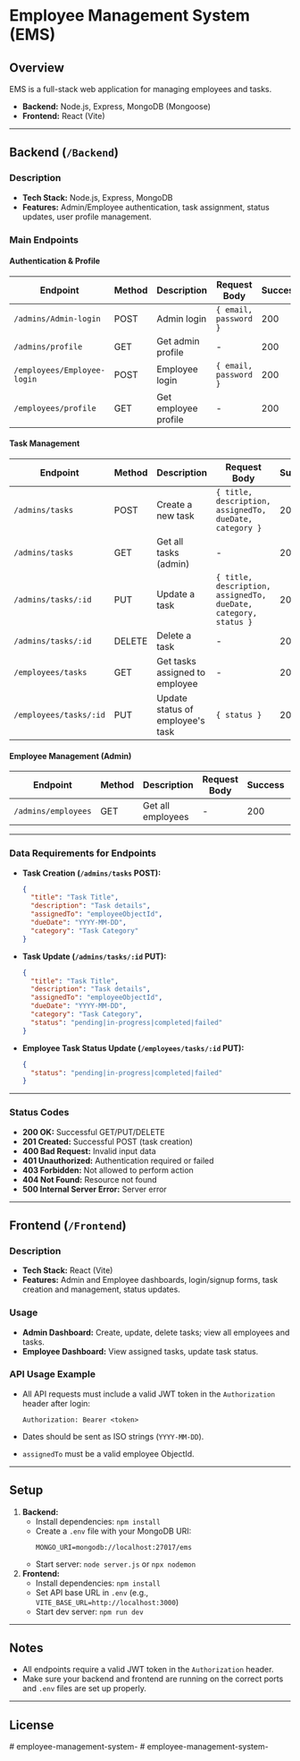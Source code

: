 # Employee Management System (EMS)

## Overview

EMS is a full-stack web application for managing employees and tasks.

- **Backend:** Node.js, Express, MongoDB (Mongoose)
- **Frontend:** React (Vite)

---

## Backend (`/Backend`)

### Description

- **Tech Stack:** Node.js, Express, MongoDB
- **Features:** Admin/Employee authentication, task assignment, status updates, user profile management.

### Main Endpoints

#### Authentication & Profile

| Endpoint                    | Method | Description          | Request Body          | Success | Error Status |
|-----------------------------|--------|----------------------|----------------------|---------|-------------|
| `/admins/Admin-login`       | POST   | Admin login          | `{ email, password }`| 200     | 400, 401    |
| `/admins/profile`           | GET    | Get admin profile    | -                    | 200     | 401         |
| `/employees/Employee-login` | POST   | Employee login       | `{ email, password }`| 200     | 400, 401    |
| `/employees/profile`        | GET    | Get employee profile | -                    | 200     | 401         |

#### Task Management

| Endpoint               | Method | Description                      | Request Body                                                    | Success | Error Status  |
|------------------------|--------|----------------------------------|-----------------------------------------------------------------|---------|--------------|
| `/admins/tasks`        | POST   | Create a new task                | `{ title, description, assignedTo, dueDate, category }`         | 201     | 400, 500     |
| `/admins/tasks`        | GET    | Get all tasks (admin)            | -                                                               | 200     | 401, 500     |
| `/admins/tasks/:id`    | PUT    | Update a task                    | `{ title, description, assignedTo, dueDate, category, status }` | 200     | 400, 404, 500|
| `/admins/tasks/:id`    | DELETE | Delete a task                    | -                                                               | 200     | 404, 500     |
| `/employees/tasks`     | GET    | Get tasks assigned to employee   | -                                                               | 200     | 401, 500     |
| `/employees/tasks/:id` | PUT    | Update status of employee's task | `{ status }`                                                    | 200     | 403, 404, 500|

#### Employee Management (Admin)

| Endpoint            | Method | Description       | Request Body | Success | Error Status |
|---------------------|--------|-------------------|--------------|---------|-------------|
| `/admins/employees` | GET    | Get all employees | -            | 200     | 401, 500    |

---

### Data Requirements for Endpoints

- **Task Creation (`/admins/tasks` POST):**
  ```json
  {
    "title": "Task Title",
    "description": "Task details",
    "assignedTo": "employeeObjectId",
    "dueDate": "YYYY-MM-DD",
    "category": "Task Category"
  }
  ```
- **Task Update (`/admins/tasks/:id` PUT):**
  ```json
  {
    "title": "Task Title",
    "description": "Task details",
    "assignedTo": "employeeObjectId",
    "dueDate": "YYYY-MM-DD",
    "category": "Task Category",
    "status": "pending|in-progress|completed|failed"
  }
  ```
- **Employee Task Status Update (`/employees/tasks/:id` PUT):**
  ```json
  {
    "status": "pending|in-progress|completed|failed"
  }
  ```

---

### Status Codes

- **200 OK:** Successful GET/PUT/DELETE
- **201 Created:** Successful POST (task creation)
- **400 Bad Request:** Invalid input data
- **401 Unauthorized:** Authentication required or failed
- **403 Forbidden:** Not allowed to perform action
- **404 Not Found:** Resource not found
- **500 Internal Server Error:** Server error

---

## Frontend (`/Frontend`)

### Description

- **Tech Stack:** React (Vite)
- **Features:** Admin and Employee dashboards, login/signup forms, task creation and management, status updates.

### Usage

- **Admin Dashboard:** Create, update, delete tasks; view all employees and tasks.
- **Employee Dashboard:** View assigned tasks, update task status.

### API Usage Example

- All API requests must include a valid JWT token in the `Authorization` header after login:
  ```
  Authorization: Bearer <token>
  ```

- Dates should be sent as ISO strings (`YYYY-MM-DD`).
- `assignedTo` must be a valid employee ObjectId.

---

## Setup

1. **Backend:**
   - Install dependencies: `npm install`
   - Create a `.env` file with your MongoDB URI:  
     ```
     MONGO_URI=mongodb://localhost:27017/ems
     ```
   - Start server: `node server.js` or `npx nodemon`
2. **Frontend:**
   - Install dependencies: `npm install`
   - Set API base URL in `.env` (e.g., `VITE_BASE_URL=http://localhost:3000`)
   - Start dev server: `npm run dev`

---

## Notes

- All endpoints require a valid JWT token in the `Authorization` header.
- Make sure your backend and frontend are running on the correct ports and `.env` files are set up properly.

---

## License
#   e m p l o y e e - m a n a g e m e n t - s y s t e m -  
 #   e m p l o y e e - m a n a g e m e n t - s y s t e m -  
 